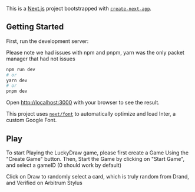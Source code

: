 This is a [Next.js](https://nextjs.org/) project bootstrapped with [`create-next-app`](https://github.com/vercel/next.js/tree/canary/packages/create-next-app).

## Getting Started

First, run the development server:

Please note we had issues with npm and pnpm, yarn was the only packet manager that had not issues

```bash
npm run dev
# or
yarn dev
# or
pnpm dev
```

Open [http://localhost:3000](http://localhost:3000) with your browser to see the result.

This project uses [`next/font`](https://nextjs.org/docs/basic-features/font-optimization) to automatically optimize and load Inter, a custom Google Font.

## Play

To start Playing the LuckyDraw game, please first create a Game Using the "Create Game" button.
Then, Start the Game by clicking on "Start Game", and select a gameID (0 should work by default)

Click on Draw to randomly select a card, which is truly random from Drand, and Verified on Arbitrum Stylus
